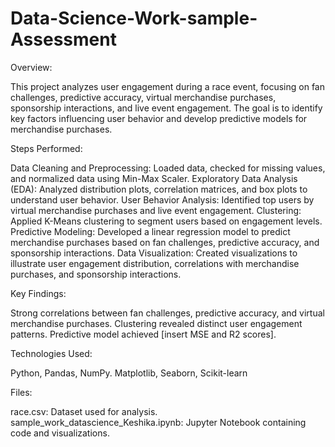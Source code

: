 # Data-Science-Work-sample-Assessment
Overview:

This project analyzes user engagement during a race event, focusing on fan challenges, predictive accuracy, virtual merchandise purchases, sponsorship interactions, and live event engagement. The goal is to identify key factors influencing user behavior and develop predictive models for merchandise purchases.

Steps Performed:

Data Cleaning and Preprocessing: Loaded data, checked for missing values, and normalized data using Min-Max Scaler.
Exploratory Data Analysis (EDA): Analyzed distribution plots, correlation matrices, and box plots to understand user behavior.
User Behavior Analysis: Identified top users by virtual merchandise purchases and live event engagement.
Clustering: Applied K-Means clustering to segment users based on engagement levels.
Predictive Modeling: Developed a linear regression model to predict merchandise purchases based on fan challenges, predictive accuracy, and sponsorship interactions.
Data Visualization: Created visualizations to illustrate user engagement distribution, correlations with merchandise purchases, and sponsorship interactions.

Key Findings:

Strong correlations between fan challenges, predictive accuracy, and virtual merchandise purchases.
Clustering revealed distinct user engagement patterns.
Predictive model achieved [insert MSE and R2 scores].

Technologies Used:

Python,
Pandas,
NumPy.
Matplotlib,
Seaborn,
Scikit-learn

Files:

race.csv: Dataset used for analysis.
sample_work_datascience_Keshika.ipynb: Jupyter Notebook containing code and visualizations.


